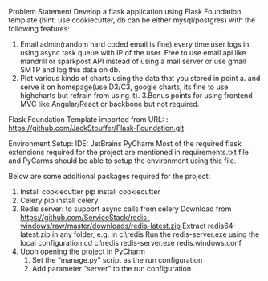 Problem Statement
Develop a flask application using Flask Foundation template (hint: use cookiecutter, db can be either mysql/postgres) with the following features:
  1. Email admin(random hard coded email is fine) every time user logs in using async task queue with IP of the user. Free to use email api like mandrill or sparkpost API instead of using a mail server or use gmail SMTP and log this data on db.
  2. Plot various kinds of charts using the data that you stored in point a. and serve it on homepage(use D3/C3, google charts, its fine to use highcharts but refrain from using it).
  3.Bonus points for using frontend MVC like Angular/React or backbone but not required.

Flask Foundation Template imported from
    URL: : https://github.com/JackStouffer/Flask-Foundation.git

Environment Setup:
IDE: JetBrains PyCharm
    Most of the required flask extensions required for the project are mentioned in requirements.txt file and PyCarms should be able to setup the environment using this file.

Below are some additional packages required for the project:
1. Install cookiecutter
      pip install cookiecutter
2. Celery
      pip install celery
3. Redis server: to support async calls from celery
      Download from https://github.com/ServiceStack/redis-windows/raw/master/downloads/redis-latest.zip
      Extract redis64-latest.zip in any folder, e.g. in c:\redis
      Run the redis-server.exe using the local configuration
	      cd c:\redis
	      redis-server.exe redis.windows.conf
4. Upon opening the project in  PyCharm
      1. Set the “manage.py” script as the run configuration
      2. Add parameter “server” to the run configuration

